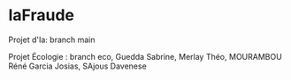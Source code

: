 # IaFraude
Projet d'Ia: branch main

Projet Écologie : branch eco,
Guedda Sabrine, Merlay Théo, MOURAMBOU Réné Garcia Josias, SAjous Davenese

